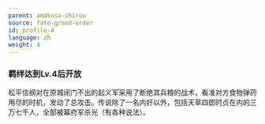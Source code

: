 ```yaml
---
parent: amakusa-shirou
source: fate-grand-order
id: profile-4
language: zh
weight: 4
---
```


### 羁绊达到Lv.4后开放

松平信纲对在原城闭门不出的起义军采用了断绝其兵粮的战术，看准对方食物弹药用尽的时机，发动了总攻击。传说除了一名内奸以外，包括天草四郎时贞在内的三万七千人，全部被幕府军杀光（有各种说法）。
